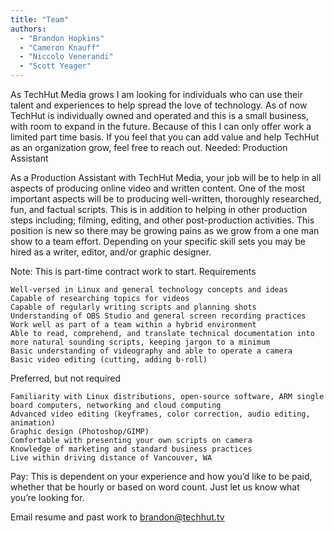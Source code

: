 ```yaml
---
title: "Team"
authors:
  - "Brandon Hopkins"
  - "Cameron Knauff"
  - "Niccolo Venerandi"
  - "Scott Yeager"
---
```



As TechHut Media grows I am looking for individuals who can use their talent and experiences to help spread the love of technology. As of now TechHut is individually owned and operated and this is a small business, with room to expand in the future. Because of this I can only offer work a limited part time basis. If you feel that you can add value and help TechHut as an organization grow, feel free to reach out.
Needed: Production Assistant

As a Production Assistant with TechHut Media, your job will be to help in all aspects of producing online video and written content. One of the most important aspects will be to producing well-written, thoroughly researched, fun, and factual scripts. This is in addition to helping in other production steps including; filming, editing, and other post-production activities. This position is new so there may be growing pains as we grow from a one man show to a team effort. Depending on your specific skill sets you may be hired as a writer, editor, and/or graphic designer.

Note: This is part-time contract work to start.
Requirements

    Well-versed in Linux and general technology concepts and ideas
    Capable of researching topics for videos
    Capable of regularly writing scripts and planning shots
    Understanding of OBS Studio and general screen recording practices
    Work well as part of a team within a hybrid environment
    Able to read, comprehend, and translate technical documentation into more natural sounding scripts, keeping jargon to a minimum
    Basic understanding of videography and able to operate a camera
    Basic video editing (cutting, adding b-roll)

Preferred, but not required

    Familiarity with Linux distributions, open-source software, ARM single board computers, networking and cloud computing
    Advanced video editing (keyframes, color correction, audio editing, animation)
    Graphic design (Photoshop/GIMP)
    Comfortable with presenting your own scripts on camera
    Knowledge of marketing and standard business practices
    Live within driving distance of Vancouver, WA

Pay: This is dependent on your experience and how you’d like to be paid, whether that be hourly or based on word count. Just let us know what you’re looking for.

Email resume and past work to brandon@techhut.tv
